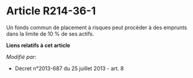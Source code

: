# Article R214-36-1

Un fonds commun de placement à risques peut procéder à des emprunts dans la limite de 10 % de ses actifs.

**Liens relatifs à cet article**

_Modifié par_:

  - Décret n°2013-687 du 25 juillet 2013 - art. 8
